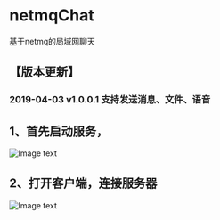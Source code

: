 # netmqChat
基于netmq的局域网聊天

## 【版本更新】
### 2019-04-03 v1.0.0.1 支持发送消息、文件、语音

## 1、首先启动服务，
![Image text](https://github.com/JohnnyZhang0628/12306GoHome/blob/master/screen/server.png)
## 2、打开客户端，连接服务器
![Image text](https://github.com/JohnnyZhang0628/12306GoHome/blob/master/screen/client.png)
